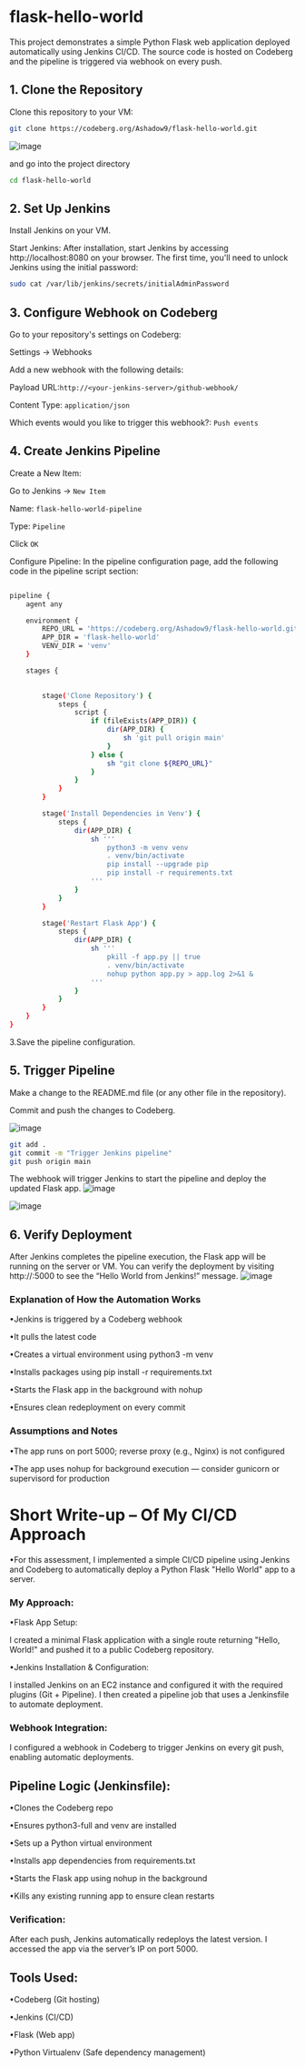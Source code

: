 # flask-hello-world

This project demonstrates a simple Python Flask web application deployed automatically using Jenkins CI/CD. The source code is hosted on Codeberg and the pipeline is triggered via webhook on every push.


## 1. Clone the Repository
Clone this repository to your VM:
```bash
git clone https://codeberg.org/Ashadow9/flask-hello-world.git
```

![image](https://github.com/user-attachments/assets/19c52bb4-ee55-4f57-bd97-5b8717461a3c)

and go into the project directory
```bash
cd flask-hello-world
```
## 2. Set Up Jenkins
Install Jenkins on your VM. 

Start Jenkins: After installation, start Jenkins by accessing http://localhost:8080 on your browser. The first time, you'll need to unlock Jenkins using the initial password:

```bash
sudo cat /var/lib/jenkins/secrets/initialAdminPassword
```

## 3. Configure Webhook on Codeberg


Go to your repository's settings on Codeberg:



Settings → Webhooks

Add a new webhook with the following details:

Payload URL:```http://<your-jenkins-server>/github-webhook/ ```

Content Type: ```application/json```

Which events would you like to trigger this webhook?: ```Push events```

## 4. Create Jenkins Pipeline


Create a New Item:

Go to Jenkins → ``` New Item ```

Name: ```flask-hello-world-pipeline```


Type: ```Pipeline```

Click ```OK```

Configure Pipeline: In the pipeline configuration page, add the following code in the pipeline script section:

```bash

pipeline {
    agent any

    environment {
        REPO_URL = 'https://codeberg.org/Ashadow9/flask-hello-world.git'
        APP_DIR = 'flask-hello-world'
        VENV_DIR = 'venv'
    }

    stages {
      

        stage('Clone Repository') {
            steps {
                script {
                    if (fileExists(APP_DIR)) {
                        dir(APP_DIR) {
                            sh 'git pull origin main'
                        }
                    } else {
                        sh "git clone ${REPO_URL}"
                    }
                }
            }
        }

        stage('Install Dependencies in Venv') {
            steps {
                dir(APP_DIR) {
                    sh '''
                        python3 -m venv venv
                        . venv/bin/activate
                        pip install --upgrade pip
                        pip install -r requirements.txt
                    '''
                }
            }
        }

        stage('Restart Flask App') {
            steps {
                dir(APP_DIR) {
                    sh '''
                        pkill -f app.py || true
                        . venv/bin/activate
                        nohup python app.py > app.log 2>&1 &
                    '''
                }
            }
        }
    }
}

```
3.Save the pipeline configuration.

## 5. Trigger Pipeline
Make a change to the README.md file (or any other file in the repository).

Commit and push the changes to Codeberg.

![image](https://github.com/user-attachments/assets/d763e8ca-15e4-495e-b8f7-6ee36db21aec)

```bash
git add .
git commit -m "Trigger Jenkins pipeline"
git push origin main
```

The webhook will trigger Jenkins to start the pipeline and deploy the updated Flask app.
![image](https://github.com/user-attachments/assets/09e9aa3c-4530-464b-ad42-589b0fcf842d)

![image](https://github.com/user-attachments/assets/73389dd5-eed5-415f-961e-1d37b71ea844)


## 6. Verify Deployment


After Jenkins completes the pipeline execution, the Flask app will be running on the server or VM. You can verify the deployment by visiting http://<your-server-ip>:5000 to see the “Hello World from Jenkins!” message.
![image](https://github.com/user-attachments/assets/49600fab-7baf-4288-a2ac-4ecbf348de71)


### Explanation of How the Automation Works

•Jenkins is triggered by a Codeberg webhook

•It pulls the latest code

•Creates a virtual environment using python3 -m venv

•Installs packages using pip install -r requirements.txt

•Starts the Flask app in the background with nohup

•Ensures clean redeployment on every commit

 ### Assumptions and Notes

•The app runs on port 5000; reverse proxy (e.g., Nginx) is not configured

•The app uses nohup for background execution — consider gunicorn or supervisord for production



# Short Write-up – Of My CI/CD Approach

•For this assessment, I implemented a simple CI/CD pipeline using Jenkins and Codeberg to automatically deploy a Python Flask "Hello World" app to a server.

### My Approach:

•Flask App Setup:

I created a minimal Flask application with a single route returning "Hello, World!" and pushed it to a public Codeberg repository.

•Jenkins Installation & Configuration:

I installed Jenkins on an EC2 instance and configured it with the required plugins (Git + Pipeline). I then created a pipeline job that uses a Jenkinsfile to automate deployment.

### Webhook Integration:

I configured a webhook in Codeberg to trigger Jenkins on every git push, enabling automatic deployments.

## Pipeline Logic (Jenkinsfile):

•Clones the Codeberg repo

•Ensures python3-full and venv are installed

•Sets up a Python virtual environment

•Installs app dependencies from requirements.txt

•Starts the Flask app using nohup in the background

•Kills any existing running app to ensure clean restarts

### Verification:
After each push, Jenkins automatically redeploys the latest version. I accessed the app via the server’s IP on port 5000.

##  Tools Used:
•Codeberg (Git hosting)

•Jenkins (CI/CD)

•Flask (Web app)

•Python Virtualenv (Safe dependency management)
